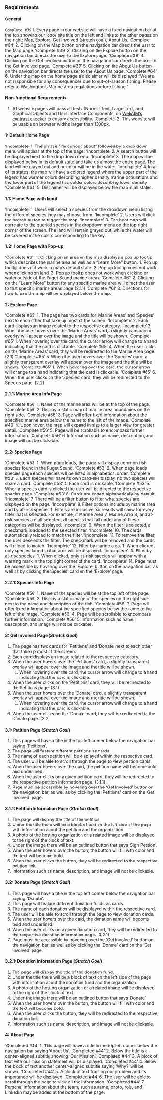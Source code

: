 ### Requirements

#### General 

`Complete #39` 1. Every page in our website will have a fixed navigation bar at the top showing our logo/ site title on the left and links to the other pages on the right: Map, Explore, Get Involved (stretch goal), About Us. 
‘Complete #64’ 2. Clicking on the Map button on the navigation bar directs the user to the Map page.
‘Complete #39’ 3. Clicking on the Explore button on the navigation bar directs the user to the Explore page.
‘Complete #39’ 4. Clicking on the Get Involved button on the navigation bar directs the user to the Get Involved page.
‘Complete #39’  5. Clicking on the About Us button on the navigation bar directs the user to the About Us page.
‘Complete #64’  6. Under the map on the home page a disclaimer will be displayed 
  “We are not responsible for any consequences due to out-of-season fishing. Please refer to Washington’s Marine Area regulations before fishing.”


#### Non-functional Requirements 

1. All website pages will pass all tests (Normal Text, Large Text, and Graphical Objects and User Interface Components) on [WebAIM’s contrast checker](https://webaim.org/resources/contrastchecker/) to ensure accessibility.
‘Complete’ 2. This website will be usable on browser widths larger than 1300px. 


#### 1: Default Home Page

‘Incomplete‘ 1. The phrase “I’m curious about” followed by a drop down menu will appear at the top of the page.
‘Incomplete‘ 2. A search button will be displayed next to the drop down menu. 
‘Incomplete’ 3. The map will be displayed below in its default state and take up almost the entire page. The land will be grayed out and no color will be in the water. 
‘Incomplete’ 4. In all of its states, the map will have a colored legend where the upper part of the legend has warmer colors describing higher density marine populations and the lower part of the legend has colder colors describing lower density.
‘Complete #64’ 5. Disclaimer will be displayed below the map in all states. 

#### 1.1: Home Page with Input

‘Incomplete’ 1. Users will select a species from the dropdown menu listing the different species they may choose from.
‘Incomplete’ 2. Users will click the search button to trigger the map.
‘Incomplete’ 3. The heat map will correlate to the queried species in the dropdown menu on the top right corner of the screen. The land will remain grayed out, while the water will be covered in the colors corresponding to the key.


#### 1.2: Home Page with Pop-up

‘Complete #61’ 1. Clicking on an area on the map displays a pop up tooltip which describes the marine area as well as a “Learn More” button.
    1. Pop up tooltip does not work in map’s default state.
    2. Pop up tooltip does not work when clicking on land. 
    3. Pop up tooltip does not work when clicking on water outside of the Puget Sound marine areas. 
‘Complete #61’ 2. Clicking on the “Learn More” button for any specific marine area will direct the user to that specific marine areas page (2.1.1)
‘Complete #61’ 3. Directions for how to use the map will be displayed below the map.

#### 2: Explore Page

‘Complete #65’ 1. The page has two cards for ‘Marine Areas’ and ‘Species’ next to each other that take up most of the screen.
‘Incomplete’ 2. Each card displays an image related to the respective category.
‘Incomplete’ 3. When the user hovers over the ‘Marine Areas’ card, a slightly transparent overlay will appear over the image and the title will be shown.
 ‘Complete #65’ 1. When hovering over the card, the cursor arrow will change to a hand indicating that the card is clickable.
‘Complete #65’ 4. When the user clicks on the ‘Marine Areas’ card, they will be redirected to the Marine Area page. (2.1)
‘Complete #65’ 5. When the user hovers over the ‘Species’ card, a slightly transparent overlay will appear over the image and the title will be shown. 
‘Complete #65’    1. When hovering over the card, the cursor arrow will change to a hand indicating that the card is clickable.
‘Complete #65’ 6. When the user clicks on the ‘Species’ card, they will be redirected to the Species page. (2.2) 

#### 2.1.1: Marine Area Info Page

‘Complete #56’ 1. Name of the marine area will be at the top of the page.
‘Complete #56’ 2. Display a static map of marine area boundaries on the right side.
‘Complete #56’ 3. Page will offer fixed information about the specified marine area below the name to the left of the image.
‘Complete #49’ 4. Upon hover, the map will expand in size to a larger view for greater detail.
‘Complete #56’ 5. Page will be scrollable to encompass further information.
‘Complete #56’ 6. Information such as name, description, and image will not be clickable.

#### 2.2: Species Page

‘Complete #53’ 1. When page loads, the page will display common fish species found in the Puget Sound.
‘Complete #53’ 2. When page loads species page each species will be listed in alphabetical order.
‘Complete #53’ 3. Each species will have its own card-like display, no two species will share a card.
‘Complete #53’ 4. Each card is clickable.
‘Complete #53’ 5. When a species card is clicked the user will be directed to the respective species page. 
‘Complete #53’ 6. Cards are sorted alphabetically by default.
‘Incomplete’ 7. There will be a filter button to filter what species are displayed on the page. 
‘Incomplete’ 8. Filter options include by marine area and by at-risk species
    1. Filters are inclusive, so results will show for every filter that is selected. For example, if Marine Area 7, Marine Area 8, and at-risk species are all selected, all species that fall under any of these categories will be displayed. 
‘Incomplete’ 9. When the filter is selected, a checkmark is added to the selected filter.
‘Incomplete’ 10. The cards automatically reload to match the filter.
‘Incomplete’ 11. To remove the filter, the user deselects the filter. The checkmark will be removed and the cards will reload to match.
‘Incomplete’ 12. Filter by marine area. 
    	1. When clicked, only species found in that area will be displayed.
‘Incomplete’ 13. Filter by at-risk species. 
    	1. When clicked, only at-risk species will appear with a warning mark in the top right corner of the card.
‘Incomplete’ 14. Page must be accessible by hovering over the ‘Explore’ button on the navigation bar, as well as by clicking the ‘Species’ card on the ‘Explore’ page.

#### 2.2.1: Species Info Page

‘Complete #56’ 1. Name of the species will be at the top left of the page. 
‘Complete #56’ 2. Display a static image of the species on the right side next to the name and description of the fish.
‘Complete #56’ 3. Page will offer fixed information about the specified species below the name to the left of the image.
‘Complete #56’ 4. Page will be scrollable to encompass further information.
‘Complete #56’ 5. Information such as name, description, and image will not be clickable.

#### 3: Get Involved Page (*Stretch Goal*)

1. The page has two cards for ‘Petitions’ and ‘Donate’ next to each other that take up most of the screen.
2. Each card displays an image related to the respective category.
3. When the user hovers over the ‘Petitions’ card, a slightly transparent overlay will appear over the image and the title will be shown.
    1. When hovering over the card, the cursor arrow will change to a hand indicating that the card is clickable.
4. When the user clicks on the ‘Petitions’ card, they will be redirected to the Petitions page. (3.1) 
5. When the user hovers over the ‘Donate’ card, a slightly transparent overlay will appear over the image and the title will be shown. 
    1. When hovering over the card, the cursor arrow will change to a hand indicating that the card is clickable.
6. When the user clicks on the ‘Donate’ card, they will be redirected to the Donate page. (3.2)

#### 3.1: Petition Page (*Stretch Goal*)

1. This page will have a title in the top left corner below the navigation bar saying ‘Petitions’.
2. The page will feature different petitions as cards.
3. The name of each petition will be displayed within the respective card. 
4. The user will be able to scroll through the page to view petition cards. 
5. When the user hovers over the card, the petition name will become bold and underlined. 
6. When the user clicks on a given petition card, they will be redirected to the respective petition information page. (3.1.1)
7. Page must be accessible by hovering over the ‘Get Involved’ button on the navigation bar, as well as by clicking the ‘Petitions’ card on the ‘Get Involved’ page.

#### 3.1.1: Petition Information Page (*Stretch Goal*)

1. The page will display the title of the petition.
2. Under the title there will be a block of text on the left side of the page with information about the petition and the organization.
3. A photo of the hosting organization or a related image will be displayed to the right of the block of text.
4. Under the image there will be an outlined button that says ‘Sign Petition’.
5. When the user hovers over the button, the button will fill with color and the text will become bold. 
6. When the user clicks the button, they will be redirected to the respective petition link.
7. Information such as name, description, and image will not be clickable.

#### 3.2: Donate Page (*Stretch Goal*)

1. This page will have a title in the top left corner below the navigation bar saying ‘Donate’.
2. This page will feature different donation funds as cards.
3. The name of each donation will be displayed within the respective card. 
4. The user will be able to scroll through the page to view donation cards.
5. When the user hovers over the card, the donation name will become bold and underlined. 
6. When the user clicks on a given donation card, they will be redirected to the respective donation information page. (3.2.1)
7. Page must be accessible by hovering over the ‘Get Involved’ button on the navigation bar, as well as by clicking the ‘Donate’ card on the ‘Get Involved’ page.

#### 3.2.1: Donation Information Page (*Stretch Goal*)

1. The page will display the title of the donation fund.
2. Under the title there will be a block of text on the left side of the page with information about the donation fund and the organization.
3. A photo of the hosting organization or a related image will be displayed to the right of the block of text.
4. Under the image there will be an outlined button that says ‘Donate’.
5. When the user hovers over the button, the button will fill with color and the text will become bold. 
6. When the user clicks the button, they will be redirected to the respective donation link.
7. Information such as name, description, and image will not be clickable.

#### 4: About Page

‘Completed #44’ 1. This page will have a title in the top left corner below the navigation bar saying ‘About Us’.
‘Completed #44’ 2. Below the title is a center-aligned subtitle showing ‘Our Mission’.
‘Completed #44’ 3. A block of text with our mission statement will be displayed.
‘Completed #44’ 4. Below the block of text another center-aligned subtitle saying ‘Why?’ will be shown.
‘Completed #44’ 5. A block of text framing our problem and its importance will be displayed. 
‘Completed #44’ 6. The user will be able to scroll through the page to view all the information. 
‘Completed #44’ 7. Personal information about the team, such as name, photo, role, and LinkedIn may be added at the bottom of the page.

